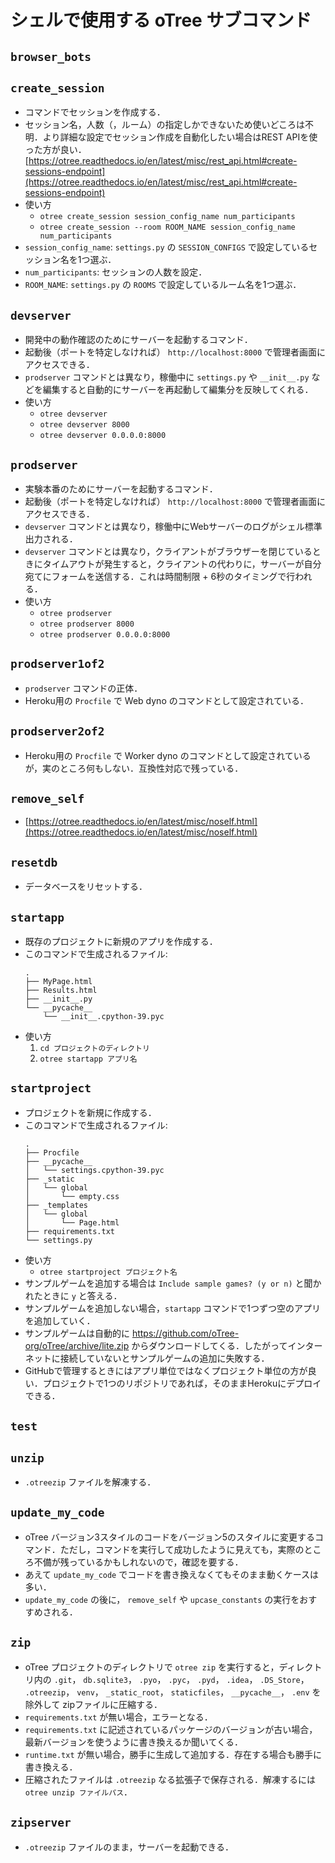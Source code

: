 # シェルで使用する oTree サブコマンド


## `browser_bots`

## `create_session`
- コマンドでセッションを作成する．
- セッション名，人数（，ルーム）の指定しかできないため使いどころは不明．より詳細な設定でセッション作成を自動化したい場合はREST APIを使った方が良い．
[https://otree.readthedocs.io/en/latest/misc/rest_api.html#create-sessions-endpoint](https://otree.readthedocs.io/en/latest/misc/rest_api.html#create-sessions-endpoint)
- 使い方
    - `otree create_session session_config_name num_participants`
    - `otree create_session --room ROOM_NAME session_config_name num_participants`
- `session_config_name`: `settings.py` の `SESSION_CONFIGS` で設定しているセッション名を1つ選ぶ．
- `num_participants`: セッションの人数を設定．
- `ROOM_NAME`: `settings.py` の `ROOMS` で設定しているルーム名を1つ選ぶ．

## `devserver`
- 開発中の動作確認のためにサーバーを起動するコマンド．
- 起動後（ポートを特定しなければ） `http://localhost:8000` で管理者画面にアクセスできる．
- `prodserver` コマンドとは異なり，稼働中に `settings.py` や `__init__.py` などを編集すると自動的にサーバーを再起動して編集分を反映してくれる．
- 使い方
    - `otree devserver`
    - `otree devserver 8000`
    - `otree devserver 0.0.0.0:8000`

## `prodserver`
- 実験本番のためにサーバーを起動するコマンド．
- 起動後（ポートを特定しなければ） `http://localhost:8000` で管理者画面にアクセスできる．
- `devserver` コマンドとは異なり，稼働中にWebサーバーのログがシェル標準出力される．
- `devserver` コマンドとは異なり，クライアントがブラウザーを閉じているときにタイムアウトが発生すると，クライアントの代わりに，サーバーが自分宛てにフォームを送信する．これは時間制限 + 6秒のタイミングで行われる．
- 使い方
    - `otree prodserver`
    - `otree prodserver 8000`
    - `otree prodserver 0.0.0.0:8000`

## `prodserver1of2`
- `prodserver` コマンドの正体．
- Heroku用の `Procfile` で Web dyno のコマンドとして設定されている．

## `prodserver2of2`
- Heroku用の `Procfile` で Worker dyno のコマンドとして設定されているが，実のところ何もしない．互換性対応で残っている．

## `remove_self`
- [https://otree.readthedocs.io/en/latest/misc/noself.html](https://otree.readthedocs.io/en/latest/misc/noself.html)

## `resetdb`
- データベースをリセットする．

## `startapp`
- 既存のプロジェクトに新規のアプリを作成する．
- このコマンドで生成されるファイル:
  ```
  .
  ├── MyPage.html
  ├── Results.html
  ├── __init__.py
  └── __pycache__
      └── __init__.cpython-39.pyc
  ```
- 使い方
    1. `cd プロジェクトのディレクトリ`
    1. `otree startapp アプリ名`

## `startproject`
- プロジェクトを新規に作成する．
- このコマンドで生成されるファイル:
  ```
  .
  ├── Procfile
  ├── __pycache__
  │   └── settings.cpython-39.pyc
  ├── _static
  │   └── global
  │       └── empty.css
  ├── _templates
  │   └── global
  │       └── Page.html
  ├── requirements.txt
  └── settings.py
  ```
- 使い方
    - `otree startproject プロジェクト名`
- サンプルゲームを追加する場合は `Include sample games? (y or n)` と聞かれたときに `y` と答える．
- サンプルゲームを追加しない場合，`startapp` コマンドで1つずつ空のアプリを追加していく．
- サンプルゲームは自動的に https://github.com/oTree-org/oTree/archive/lite.zip からダウンロードしてくる．したがってインターネットに接続していないとサンプルゲームの追加に失敗する．
- GitHubで管理するときにはアプリ単位ではなくプロジェクト単位の方が良い．プロジェクトで1つのリポジトリであれば，そのままHerokuにデプロイできる．

## `test`

## `unzip`
- `.otreezip` ファイルを解凍する．

## `update_my_code`
- oTree バージョン3スタイルのコードをバージョン5のスタイルに変更するコマンド．ただし，コマンドを実行して成功したように見えても，実際のところ不備が残っているかもしれないので，確認を要する．
- あえて  `update_my_code` でコードを書き換えなくてもそのまま動くケースは多い．
- `update_my_code` の後に， `remove_self` や `upcase_constants` の実行をおすすめされる．

## `zip`
- oTree プロジェクトのディレクトリで `otree zip` を実行すると，ディレクトリ内の `.git`， `db.sqlite3`， `.pyo`， `.pyc`， `.pyd`， `.idea`， `.DS_Store`， `.otreezip`， `venv`， `_static_root`， `staticfiles`， `__pycache__`， `.env` を除外して zipファイルに圧縮する．
- `requirements.txt` が無い場合，エラーとなる．
- `requirements.txt` に記述されているパッケージのバージョンが古い場合，最新バージョンを使うように書き換えるか聞いてくる．
- `runtime.txt` が無い場合，勝手に生成して追加する．存在する場合も勝手に書き換える．
- 圧縮されたファイルは `.otreezip` なる拡張子で保存される．解凍するには `otree unzip ファイルパス`．

## `zipserver`
- `.otreezip` ファイルのまま，サーバーを起動できる．
